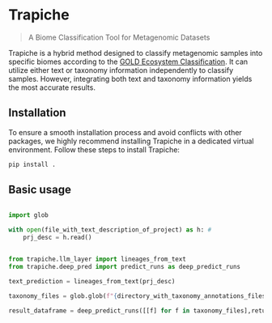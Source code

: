 # Trapiche
> A Biome Classification Tool for Metagenomic Datasets

Trapiche is a hybrid method designed to classify metagenomic samples into specific biomes according to the [GOLD Ecosystem Classification](https://doi.org/10.1093/nar/gkaa983). It can utilize either text or taxonomy information independently to classify samples. However, integrating both text and taxonomy information yields the most accurate results.

## Installation

To ensure a smooth installation process and avoid conflicts with other packages, we highly recommend installing Trapiche in a dedicated virtual environment. Follow these steps to install Trapiche:

```sh
pip install .
```

## Basic usage

```py

import glob

with open(file_with_text_description_of_project) as h: # 
    prj_desc = h.read()


from trapiche.llm_layer import lineages_from_text
from trapiche.deep_pred import predict_runs as deep_predict_runs

text_prediction = lineages_from_text(prj_desc)

taxonomy_files = glob.glob(f"{directory_with_taxonomy_annotations_files}/*mseq.txt")

result_dataframe = deep_predict_runs([[f] for f in taxonomy_files],return_full_preds=True,constrain=[prj_desc for _ in taxonomy_files])
```
